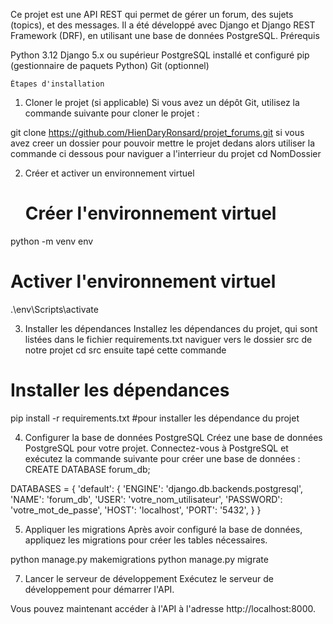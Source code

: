 Ce projet est une API REST qui permet de gérer un forum, des sujets (topics), et des messages. 
Il a été développé avec Django et Django REST Framework (DRF), en utilisant une base de données PostgreSQL.
                                                                                          Prérequis

Python 3.12
Django 5.x ou supérieur
PostgreSQL installé et configuré
pip (gestionnaire de paquets Python)
Git (optionnel)

    Étapes d'installation

1. Cloner le projet (si applicable)
Si vous avez un dépôt Git, utilisez la commande suivante pour cloner le projet :

git clone https://github.com/HienDaryRonsard/projet_forums.git
si vous avez creer un dossier pour pouvoir mettre le projet dedans alors utiliser la commande ci dessous pour naviguer a l'interrieur du projet 
cd NomDossier

2. Créer et activer un environnement virtuel
   # Créer l'environnement virtuel
python -m venv env

# Activer l'environnement virtuel
.\env\Scripts\activate

3. Installer les dépendances
Installez les dépendances du projet, qui sont listées dans le fichier requirements.txt
naviguer vers le dossier src de notre projet
cd src ensuite tapé cette commande
# Installer les dépendances
pip install -r requirements.txt #pour installer les dépendance du projet

4. Configurer la base de données PostgreSQL
Créez une base de données PostgreSQL pour votre projet. Connectez-vous à PostgreSQL et exécutez la commande suivante pour créer une base de données :
CREATE DATABASE forum_db;


DATABASES = {
    'default': {
        'ENGINE': 'django.db.backends.postgresql',
        'NAME': 'forum_db',
        'USER': 'votre_nom_utilisateur',
        'PASSWORD': 'votre_mot_de_passe',
        'HOST': 'localhost',
        'PORT': '5432',
    }
}

5. Appliquer les migrations
Après avoir configuré la base de données, appliquez les migrations pour créer les tables nécessaires.

python manage.py makemigrations
python manage.py migrate

7. Lancer le serveur de développement
Exécutez le serveur de développement pour démarrer l'API.

Vous pouvez maintenant accéder à l'API à l'adresse http://localhost:8000.
